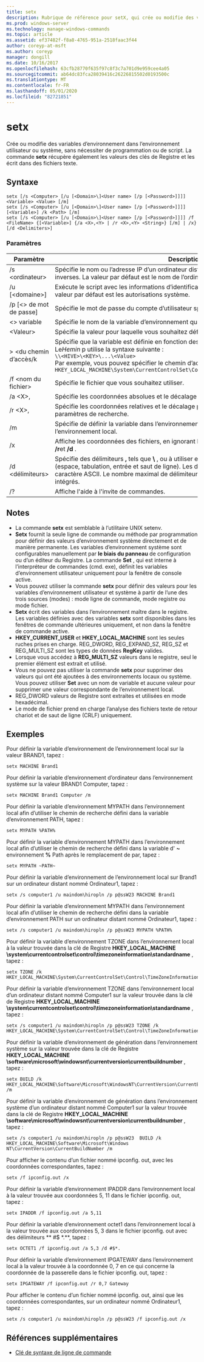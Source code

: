 ```yaml
---
title: setx
description: Rubrique de référence pour setX, qui crée ou modifie des variables d’environnement dans l’environnement de l’utilisateur ou du système, sans nécessiter de programmation ou de script.
ms.prod: windows-server
ms.technology: manage-windows-commands
ms.topic: article
ms.assetid: ef37482f-f8a8-4765-951a-2518faac3f44
author: coreyp-at-msft
ms.author: coreyp
manager: dongill
ms.date: 10/16/2017
ms.openlocfilehash: 63cfb28770f635f97c8f3c7a701d9e959cee4a05
ms.sourcegitcommit: ab64dc83fca28039416c26226815502d0193500c
ms.translationtype: MT
ms.contentlocale: fr-FR
ms.lasthandoff: 05/01/2020
ms.locfileid: "82721851"
---
```

# <a name="setx"></a>setx

Crée ou modifie des variables d’environnement dans l’environnement utilisateur ou système, sans nécessiter de programmation ou de script. La commande **setx** récupère également les valeurs des clés de Registre et les écrit dans des fichiers texte.



## <a name="syntax"></a>Syntaxe

```
setx [/s <Computer> [/u [<Domain>\]<User name> [/p [<Password>]]]] <Variable> <Value> [/m]
setx [/s <Computer> [/u [<Domain>\]<User name> [/p [<Password>]]]] [<Variable>] /k <Path> [/m]
setx [/s <Computer> [/u [<Domain>\]<User name> [/p [<Password>]]]] /f <FileName> {[<Variable>] {/a <X>,<Y> | /r <X>,<Y> <String>} [/m] | /x} [/d <Delimiters>]
```

### <a name="parameters"></a>Paramètres

|         Paramètre          |                                                                                                                                              Description                                                                                                                                              |
|----------------------------|-------------------------------------------------------------------------------------------------------------------------------------------------------------------------------------------------------------------------------------------------------------------------------------------------------|
|       /s \<ordinateur>       |                                                                                  Spécifie le nom ou l’adresse IP d’un ordinateur distant. N’utilisez pas de barres obliques inverses. La valeur par défaut est le nom de l’ordinateur local.                                                                                  |
| /u [\<domaine>\]<User name> |                                                                                           Exécute le script avec les informations d’identification du compte d’utilisateur spécifié. La valeur par défaut est les autorisations système.                                                                                            |
|      /p [\<> de mot de passe]      |                                                                                                         Spécifie le mot de passe du compte d’utilisateur spécifié dans le paramètre **/u** .                                                                                                         |
|        \<> variable         |                                                                                                                 Spécifie le nom de la variable d’environnement que vous souhaitez définir.                                                                                                                  |
|          \<Valeur>          |                                                                                                                Spécifie la valeur pour laquelle vous souhaitez définir la variable d’environnement.                                                                                                                 |
|         > \<du chemin d’accès/k         | Spécifie que la variable est définie en fonction des informations d’une clé de registre. Le*Hemin* p utilise la syntaxe suivante :</br>`\\<HIVE>\<KEY>\...\<Value>`</br>Par exemple, vous pouvez spécifier le chemin d’accès suivant :</br>`HKEY_LOCAL_MACHINE\System\CurrentControlSet\Control\TimeZoneInformation\StandardName` |
|      /f \<nom du fichier>       |                                                                                                                               Spécifie le fichier que vous souhaitez utiliser.                                                                                                                                |
|        /a \<X>,<Y>         |                                                                                                                    Spécifie les coordonnées absolues et le décalage en tant que paramètres de recherche.                                                                                                                    |
|   /r \<X>,<Y><String>   |                                                                                                            Spécifie les coordonnées relatives et le décalage par rapport à la **chaîne** en tant que paramètres de recherche.                                                                                                            |
|             /m             |                                                                                                Spécifie de définir la variable dans l’environnement système. Le paramètre par défaut est l’environnement local.                                                                                                 |
|             /x             |                                                                                                       Affiche les coordonnées des fichiers, en ignorant les options de ligne de commande **/a**, **/r**et **/d** .                                                                                                        |
|      /d \<délimiteurs>      |                    Spécifie des délimiteurs **,** tels que **\\** , ou à utiliser en plus des quatre délimiteurs intégrés (espace, tabulation, entrée et saut de ligne). Les délimiteurs valides incluent n’importe quel caractère ASCII. Le nombre maximal de délimiteurs est 15, y compris les délimiteurs intégrés.                    |
|             /?             |                                                                                                                                 Affiche l'aide à l'invite de commandes.                                                                                                                                  |

## <a name="remarks"></a>Notes 

-   La commande **setx** est semblable à l’utilitaire UNIX setenv.
-   **Setx** fournit la seule ligne de commande ou méthode par programmation pour définir des valeurs d’environnement système directement et de manière permanente. Les variables d’environnement système sont configurables manuellement par **le biais du panneau** de configuration ou d’un éditeur du Registre. La commande **Set** , qui est interne à l’interpréteur de commandes (cmd. exe), définit les variables d’environnement utilisateur uniquement pour la fenêtre de console active.
-   Vous pouvez utiliser la commande **setx** pour définir des valeurs pour les variables d’environnement utilisateur et système à partir de l’une des trois sources (modes) : mode ligne de commande, mode registre ou mode fichier.
-   **Setx** écrit des variables dans l’environnement maître dans le registre. Les variables définies avec des variables **setx** sont disponibles dans les fenêtres de commande ultérieures uniquement, et non dans la fenêtre de commande active.
-   **HKEY_CURRENT_USER** et **HKEY_LOCAL_MACHINE** sont les seules ruches prises en charge. REG_DWORD, REG_EXPAND_SZ, REG_SZ et REG_MULTI_SZ sont les types de données **RegKey** valides.
-   Lorsque vous accédez à **REG_MULTI_SZ** valeurs dans le registre, seul le premier élément est extrait et utilisé.
-   Vous ne pouvez pas utiliser la commande **setx** pour supprimer des valeurs qui ont été ajoutées à des environnements locaux ou système. Vous pouvez utiliser **Set** avec un nom de variable et aucune valeur pour supprimer une valeur correspondante de l’environnement local.
-   REG_DWORD valeurs de Registre sont extraites et utilisées en mode hexadécimal.
-   Le mode de fichier prend en charge l’analyse des fichiers texte de retour chariot et de saut de ligne (CRLF) uniquement.

## <a name="examples"></a>Exemples

Pour définir la variable d’environnement de l’environnement local sur la valeur BRAND1, tapez :
```
setx MACHINE Brand1
```
Pour définir la variable d’environnement d’ordinateur dans l’environnement système sur la valeur BRAND1 Computer, tapez :
```
setx MACHINE Brand1 Computer /m
```
Pour définir la variable d’environnement MYPATH dans l’environnement local afin d’utiliser le chemin de recherche défini dans la variable d’environnement PATH, tapez :
```
setx MYPATH %PATH%
```
Pour définir la variable d’environnement MYPATH dans l’environnement local afin d’utiliser le chemin de recherche défini dans la variable d' **~** environnement **%** Path après le remplacement de par, tapez :
```
setx MYPATH ~PATH~ 
```
Pour définir la variable d’environnement de l’environnement local sur Brand1 sur un ordinateur distant nommé Ordinateur1, tapez :
```
setx /s computer1 /u maindom\hiropln /p p@ssW23 MACHINE Brand1
```
Pour définir la variable d’environnement MYPATH dans l’environnement local afin d’utiliser le chemin de recherche défini dans la variable d’environnement PATH sur un ordinateur distant nommé Ordinateur1, tapez :
```
setx /s computer1 /u maindom\hiropln /p p@ssW23 MYPATH %PATH%
```
Pour définir la variable d’environnement TZONE dans l’environnement local à la valeur trouvée dans la clé de Registre **HKEY_LOCAL_MACHINE \system\currentcontrolset\control\timezoneinformation\standardname** , tapez :
```
setx TZONE /k HKEY_LOCAL_MACHINE\System\CurrentControlSet\Control\TimeZoneInformation\StandardName 
```
Pour définir la variable d’environnement TZONE dans l’environnement local d’un ordinateur distant nommé Computer1 sur la valeur trouvée dans la clé de Registre **HKEY_LOCAL_MACHINE \system\currentcontrolset\control\timezoneinformation\standardname** , tapez :
```
setx /s computer1 /u maindom\hiropln /p p@ssW23 TZONE /k HKEY_LOCAL_MACHINE\System\CurrentControlSet\Control\TimeZoneInformation\StandardName 
```
Pour définir la variable d’environnement de génération dans l’environnement système sur la valeur trouvée dans la clé de Registre **HKEY_LOCAL_MACHINE \software\microsoft\windowsnt\currentversion\currentbuildnumber** , tapez :
```
setx BUILD /k HKEY_LOCAL_MACHINE\Software\Microsoft\WindowsNT\CurrentVersion\CurrentBuildNumber /m
```
Pour définir la variable d’environnement de génération dans l’environnement système d’un ordinateur distant nommé Computer1 sur la valeur trouvée dans la clé de Registre **HKEY_LOCAL_MACHINE \software\microsoft\windowsnt\currentversion\currentbuildnumber** , tapez :
```
setx /s computer1 /u maindom\hiropln /p p@ssW23  BUILD /k HKEY_LOCAL_MACHINE\Software\Microsoft\Windows NT\CurrentVersion\CurrentBuildNumber /m
```
Pour afficher le contenu d’un fichier nommé ipconfig. out, avec les coordonnées correspondantes, tapez :
```
setx /f ipconfig.out /x
```
Pour définir la variable d’environnement IPADDR dans l’environnement local à la valeur trouvée aux coordonnées 5, 11 dans le fichier ipconfig. out, tapez :
```
setx IPADDR /f ipconfig.out /a 5,11
```
Pour définir la variable d’environnement octet1 dans l’environnement local à la valeur trouvée aux coordonnées 5, 3 dans le fichier ipconfig. out avec des délimiteurs ** #$ \*.**, tapez :
```
setx OCTET1 /f ipconfig.out /a 5,3 /d #$*. 
```
Pour définir la variable d’environnement IPGATEWAY dans l’environnement local à la valeur trouvée à la coordonnée 0, 7 en ce qui concerne la coordonnée de la passerelle dans le fichier ipconfig. out, tapez :
```
setx IPGATEWAY /f ipconfig.out /r 0,7 Gateway 
```
Pour afficher le contenu d’un fichier nommé ipconfig. out, ainsi que les coordonnées correspondantes, sur un ordinateur nommé Ordinateur1, tapez :
```
setx /s computer1 /u maindom\hiropln /p p@ssW23 /f ipconfig.out /x 
```

## <a name="additional-references"></a>Références supplémentaires

- [Clé de syntaxe de ligne de commande](command-line-syntax-key.md)